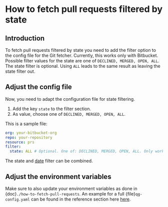 <!--
SPDX-FileCopyrightText: 2024 grow platform GmbH

SPDX-License-Identifier: MIT
-->

# How to fetch pull requests filtered by state

## Introduction

To fetch pull requests filtered by state you need to add the filter option to the config file for the Git fetcher. Currently, this works only with Bitbucket. Possible filter values for the state are one of `DECLINED, MERGED, OPEN, ALL`. The state filter is optional. Using `ALL` leads to the same result as leaving the state filter out.

## Adjust the config file

Now, you need to adapt the configuration file for state filtering.

1. Add the key `state` to the filter section.
2. As value, choose one of `DECLINED, MERGED, OPEN, ALL`.

This is a sample file:

```yaml
org: your-bitbucket-org
repo: your-repository
resource: prs
filter:
  state: ALL # Optional. One of: DECLINED, MERGED, OPEN, ALL. Only works with Bitbucket.
```

The state and [date](./how-to-fetch-pull-requests-filtered-by-date.md) filter can be combined.

## Adjust the environment variables

Make sure to also update your environment variables as done in {doc}`./how-to-fetch-pull-requests`. An example for a full {file}`qg-config.yaml` can be found in the reference section here [here](../reference/git-fetcher-reference.md).
